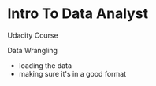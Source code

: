# Intro To Data Analyst
<p> Udacity Course </p>

<p> Data Wrangling </p>
<ul>
  <li> loading the data </li>
  <li> making sure it's in a good format</li>
</ul>
